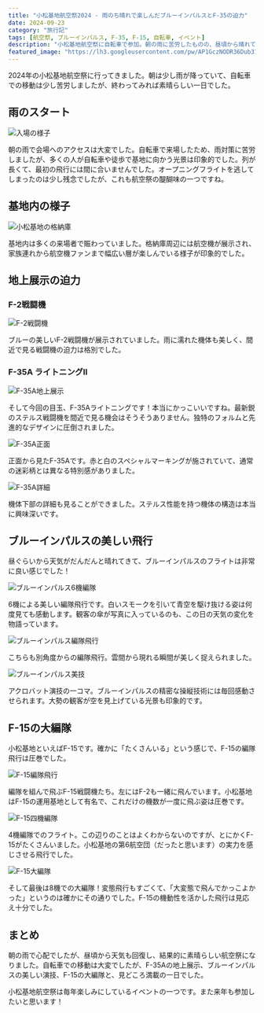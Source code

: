 ```yaml
---
title: "小松基地航空祭2024 - 雨のち晴れで楽しんだブルーインパルスとF-35の迫力"
date: 2024-09-23
category: "旅行記"
tags: [航空祭, ブルーインパルス, F-35, F-15, 自転車, イベント]
description: "小松基地航空祭に自転車で参加。朝の雨に苦労したものの、昼頃から晴れてブルーインパルスの美しい飛行とF-35の地上展示を楽しみました"
featured_image: "https://lh3.googleusercontent.com/pw/AP1GczNODR36Dub31dImZ1bW-xJZbP2D4fK4ScntHuNmUzGzOJCViJF9ze9wNm6pkrlvsR_P9v90objGCVkqQhB-uCGkAbxBAzv-_vX_JA_K91jMtkDAtN3zp8KDGS0SHx6-S7asASZaosEW7yBYQJbd_1TkoQ=s1621?authuser=0"
---
```


<!-- 元のGoogle Photosリンク: https://photos.app.goo.gl/ZUBCVYrF4rkyGdQb7 -->

2024年の小松基地航空祭に行ってきました。朝は少し雨が降っていて、自転車での移動は少し苦労しましたが、終わってみれば素晴らしい一日でした。

## 雨のスタート

![入場の様子](https://lh3.googleusercontent.com/pw/AP1GczMREvrLe4By1Ej40ISIOjbfNvG9w4zK92H_Psw6c5NFLA2Wb8W3isns5zg-zO2PBJU_blM9VnvlbBtWAjelwkPI0B993HVoAOS-dtsm-FaxgI1yUdmK=s1621?authuser=0)

朝の雨で会場へのアクセスは大変でした。自転車で来場したため、雨対策に苦労しましたが、多くの人が自転車や徒歩で基地に向かう光景は印象的でした。列が長くて、最初の飛行には間に合いませんでした。オープニングフライトを逃してしまったのは少し残念でしたが、これも航空祭の醍醐味の一つですね。

## 基地内の様子

![小松基地の格納庫](https://lh3.googleusercontent.com/pw/AP1GczPLBM3L9_8fEHJDVwWFDAcP2bw68Gkr8wdEhvMxmLarH-qjzkWnZJmHkrG7LzY4w2K-Fbjyv04h4Zy1xhj-93WhgihPbeJAG6lYiB6-dy5aalDxAUM9bq7ltS8yz2zYllhSbXtSHdFFF_V-xKqRtJ_4rg=s1621?authuser=0)

基地内は多くの来場者で賑わっていました。格納庫周辺には航空機が展示され、家族連れから航空機ファンまで幅広い層が楽しんでいる様子が印象的でした。

## 地上展示の迫力

### F-2戦闘機

![F-2戦闘機](https://lh3.googleusercontent.com/pw/AP1GczOF8AnkH6cW8vJTrBTVpvb7KjXcx4qfntkQptt-70f3_wD6MB-eWwGG0pI4l9Uw--OAOex3GowZRRddhLv1X05MJPPd5KVKgGdGeJLfwFZ8aWMRn5RrDrsyq1w-08yM809lf8wS7Z5bFBkjzFcSG068Qw=s1621?authuser=0)

ブルーの美しいF-2戦闘機が展示されていました。雨に濡れた機体も美しく、間近で見る戦闘機の迫力は格別でした。

### F-35A ライトニングII

![F-35A地上展示](https://lh3.googleusercontent.com/pw/AP1GczPFC8n3OwpuXFPwdmSVV8SE7FrC2YNBQs9Tzw1sVur4XvEZ5kEx_yWLW-gMtiZZnVfmXufawLC32qwRlqzuPrhd667aDj9sYW76_4ctQOyw3Faas8QzGCd02SGpQcS_6JTaxd-1sNFDHNIH8TBkVkplFg=s1621?authuser=0)

そして今回の目玉、F-35Aライトニングです！本当にかっこいいですね。最新鋭のステルス戦闘機を間近で見る機会はそうそうありません。独特のフォルムと先進的なデザインに圧倒されました。

![F-35A正面](https://lh3.googleusercontent.com/pw/AP1GczNUqHJEMFOyrcpG3G6mOymXLki1ckCJxvg3hiOAwILSOgQj3_covkPOheK7H-QoOcjAPg968wDcoYiVq7PFHxdKjmD6xDdzYf4Z3avBXAEJU9Zod7CEFRp5v99jOYwoUfQKQkaiogYC3vXxcOTk7jEvNA=s1621?authuser=0)

正面から見たF-35Aです。赤と白のスペシャルマーキングが施されていて、通常の迷彩柄とは異なる特別感がありました。

![F-35A詳細](https://lh3.googleusercontent.com/pw/AP1GczNAnzgU0ipbQz-q64hJvOau8_iW46H2sgO_i-yZQnGHngTMoHQ0l2eEZQO-XdSGepIt0466dzL7jzK152SFksscBZ1kYqo8TLKS-6wiHtWa6qRxWFgJhYLErDZonSBHv3fvGPE1tk9vGwDjM5AT7OfIaA=s1621?authuser=0)

機体下部の詳細も見ることができました。ステルス性能を持つ機体の構造は本当に興味深いです。

## ブルーインパルスの美しい飛行

昼ぐらいから天気がだんだんと晴れてきて、ブルーインパルスのフライトは非常に良い感じでした！

![ブルーインパルス6機編隊](https://lh3.googleusercontent.com/pw/AP1GczNODR36Dub31dImZ1bW-xJZbP2D4fK4ScntHuNmUzGzOJCViJF9ze9wNm6pkrlvsR_P9v90objGCVkqQhB-uCGkAbxBAzv-_vX_JA_K91jMtkDAtN3zp8KDGS0SHx6-S7asASZaosEW7yBYQJbd_1TkoQ=s1621?authuser=0)

6機による美しい編隊飛行です。白いスモークを引いて青空を駆け抜ける姿は何度見ても感動します。観客の傘が写真に入っているのも、この日の天気の変化を物語っています。

![ブルーインパルス編隊飛行](https://lh3.googleusercontent.com/pw/AP1GczOUNyhuCtrHj3rLCctSCHrQTcHRuzFW6TwZJb4PYaqsDGoUAxlrQbdPCvbD27EFgcPiWXusoMWP9-8ikoBBbMSRFlkQXl_gksxB5u6lMMmEianPVhYEif17brRFfXK1tai7D9ErqKRox7DBwMoOW9nzDQ=s1621?authuser=0)

こちらも別角度からの編隊飛行。雲間から現れる瞬間が美しく捉えられました。

![ブルーインパルス美技](https://lh3.googleusercontent.com/pw/AP1GczPzVqZniqwc5EPinyL-A9RD2G2G961q1LcdyjsscVMAip5FsIZ5IWXLvyr4hCN0Fi3LAa3BzB75guKOuOsRZlyMC9HqkDuNZDoEWGVw0AC7CiUBH3SpFwxjRNMfHcRrbEoXgwdrJmfm4Z3hVIdrnMp-QA=s1621?authuser=0)

アクロバット演技の一コマ。ブルーインパルスの精密な操縦技術には毎回感動させられます。大勢の観客が空を見上げている光景も印象的です。

## F-15の大編隊

小松基地といえばF-15です。確かに「たくさんいる」という感じで、F-15の編隊飛行は圧巻でした。

![F-15編隊飛行](https://lh3.googleusercontent.com/pw/AP1GczN9NPDQy2m5vHwMNb_Z50z9bXqG73XIOC6itdwk90z0Jg08sLG0-FS-ci17inivRrdir0xcLWbi1Lb0jqE8MRuVW55KUUaJp25RqPFJiiHsXU0Q-WAnyyPEU-HklwOhyF70hQi17Ua9Djq0OP8c4BhpWA=s1621?authuser=0)

編隊を組んで飛ぶF-15戦闘機たち。左にはF-2も一緒に飛んでいます。小松基地はF-15の運用基地として有名で、これだけの機数が一度に飛ぶ姿は圧巻です。

![F-15四機編隊](https://lh3.googleusercontent.com/pw/AP1GczME7VEqbiM5mYISob7GmmS_YJUmKcClAsVU5v86ovYkbUSS9O2rCluVviyTguNFB3urDtoWFhJl9lv6czhl7UlD2tQiz1RtQvm-melUfAZXjQ194lUm9HIJtFdzgiihDuG8KzN5bvIfTEyFJgVfx5CQEQ=s1621?authuser=0)

4機編隊でのフライト。この辺りのことはよくわからないのですが、とにかくF-15がたくさんいました。小松基地の第6航空団（だったと思います）の実力を感じさせる飛行でした。

![F-15大編隊](https://lh3.googleusercontent.com/pw/AP1GczNAnzgU0ipbQz-q64hJvOau8_iW46H2sgO_i-yZQnGHngTMoHQ0l2eEZQO-XdSGepIt0466dzL7jzK152SFksscBZ1kYqo8TLKS-6wiHtWa6qRxWFgJhYLErDZonSBHv3fvGPE1tk9vGwDjM5AT7OfIaA=s1621?authuser=0)

そして最後は8機での大編隊！変態飛行もすごくて、「大変態で飛んでかっこよかった」というのは確かにその通りでした。F-15の機動性を活かした飛行は見応え十分でした。

## まとめ

朝の雨で心配でしたが、昼頃から天気も回復し、結果的に素晴らしい航空祭になりました。自転車での移動は大変でしたが、F-35Aの地上展示、ブルーインパルスの美しい演技、F-15の大編隊と、見どころ満載の一日でした。

小松基地航空祭は毎年楽しみにしているイベントの一つです。また来年も参加したいと思います！